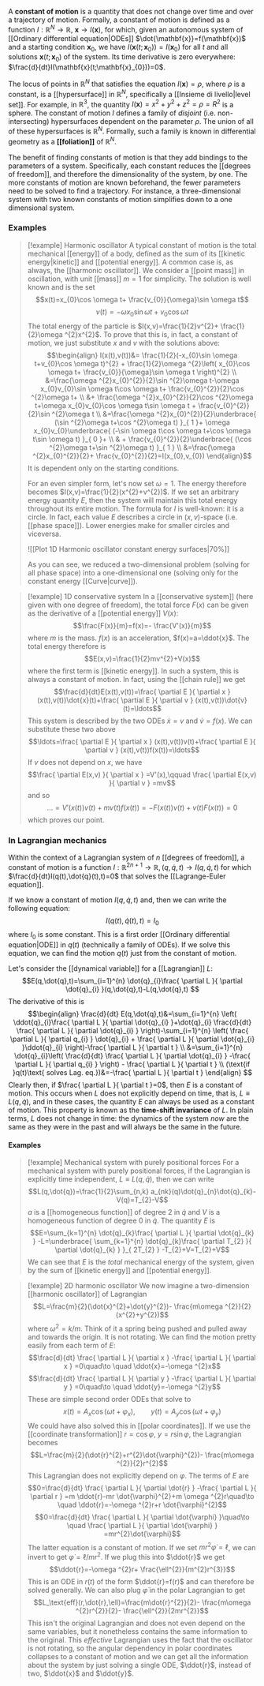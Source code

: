 A **constant of motion** is a quantity that does not change over time and over a trajectory of motion. Formally, a constant of motion is defined as a function $I:\mathbb{R}^{N}\to \mathbb{R}$, $\mathbf{x}\to I(\mathbf{x})$, for which, given an autonomous system of [[Ordinary differential equation|ODEs]] $\dot{\mathbf{x}}=f(\mathbf{x})$ and a starting condition $\mathbf{x}_{0}$, we have $I(\mathbf{x}(t;\mathbf{x}_{0}))=I(\mathbf{x}_{0})$ for all $t$ and all solutions $\mathbf{x}(t;\mathbf{x}_{0})$ of the system. Its time derivative is zero everywhere: $\frac{d}{dt}I(\mathbf{x}(t;\mathbf{x}_{0}))=0$.

The locus of points in $\mathbb{R}^{N}$ that satisfies the equation $I(\mathbf{x})=\rho$, where $\rho$ is a constant, is a [[hypersurface]] in $\mathbb{R}^{N}$, specifically a [[Insieme di livello|level set]]. For example, in $\mathbb{R}^{3}$, the quantity $I(\mathbf{x})=x^{2}+y^{2}+z^{2}=\rho=R^{2}$ is a sphere. The constant of motion $I$ defines a family of *disjoint* (i.e. non-intersecting) hypersurfaces dependent on the parameter $\rho$. The union of all of these hypersurfaces is $\mathbb{R}^{N}$. Formally, such a family is known in differential geometry as a **[[foliation]]** of $\mathbb{R}^{N}$.

The benefit of finding constants of motion is that they add bindings to the parameters of a system. Specifically, each constant reduces the [[degrees of freedom]], and therefore the dimensionality of the system, by one. The more constants of motion are known beforehand, the fewer parameters need to be solved to find a trajectory. For instance, a three-dimensional system with two known constants of motion simplifies down to a one dimensional system.
### Examples
> [!example] Harmonic oscillator
> A typical constant of motion is the total mechanical [[energy]] of a body, defined as the sum of its [[kinetic energy|kinetic]] and [[potential energy]]. A common case is, as always, the [[harmonic oscillator]]. We consider a [[point mass]] in oscillation, with unit [[mass]] $m=1$ for simplicity. The solution is well known and is the set
> $$x(t)=x_{0}\cos \omega t+ \frac{v_{0}}{\omega}\sin \omega t$$
> $$v(t)=-\omega x_{0}\sin \omega t+v_{0}\cos \omega t$$
> The total energy of the particle is $I(x,v)=\frac{1}{2}v^{2}+ \frac{1}{2}\omega ^{2}x^{2}$. To prove that this is, in fact, a constant of motion, we just substitute $x$ and $v$ with the solutions above:
> $$\begin{align}
> I(x(t),v(t))&= \frac{1}{2}(-x_{0}\sin \omega t+v_{0}\cos \omega t)^{2} + \frac{1}{2}\omega ^{2}\left( x_{0}\cos \omega t+ \frac{v_{0}}{\omega}\sin \omega t \right)^{2} \\
> &=\frac{\omega ^{2}x_{0}^{2}}{2}\sin ^{2}\omega t-\omega x_{0}v_{0}\sin \omega t\cos \omega t+ \frac{v_{0}^{2}}{2}\cos ^{2}\omega t+ \\
  &+ \frac{\omega ^{2}x_{0}^{2}}{2}\cos ^{2}\omega t+\omega x_{0}v_{0}\cos \omega t\sin \omega t + \frac{v_{0}^{2}}{2}\sin ^{2}\omega t \\
> &=\frac{\omega ^{2}x_{0}^{2}}{2}\underbrace{ (\sin ^{2}\omega t+\cos ^{2}\omega t) }_{ 1 }+ \omega x_{0}v_{0}\underbrace{ (-\sin \omega t\cos \omega t+\cos \omega t\sin \omega t) }_{ 0 }+ \\
  & + \frac{v_{0}^{2}}{2}\underbrace{ (\cos ^{2}\omega t+\sin ^{2}\omega t) }_{ 1 } \\
> &=\frac{\omega ^{2}x_{0}^{2}}{2}+ \frac{v_{0}^{2}}{2}=I(x_{0},v_{0})
> \end{align}$$
> It is dependent only on the starting conditions.
> 
> For an even simpler form, let's now set $\omega=1$. The energy therefore becomes $I(x,v)=\frac{1}{2}(x^{2}+v^{2})$. If we set an arbitrary energy quantity $E$, then the system will maintain this total energy throughout its entire motion. The formula for $I$ is well-known: it is a circle. In fact, each value $E$ describes a circle in $(x,v)$-space (i.e. [[phase space]]). Lower energies make for smaller circles and viceversa.
> 
> ![[Plot 1D Harmonic oscillator constant energy surfaces|70%]]
> 
> As you can see, we reduced a two-dimensional problem (solving for all phase space) into a one-dimensional one (solving only for the constant energy [[Curve|curve]]).

> [!example] 1D conservative system
> In a [[conservative system]] (here given with one degree of freedom), the total force $F(x)$ can be given as the derivative of a [[potential energy]] $V(x)$:
> $$\frac{F(x)}{m}=f(x)=- \frac{V'(x)}{m}$$
> where $m$ is the mass. $f(x)$ is an acceleration, $f(x)=a=\ddot{x}$. The total energy therefore is
> $$E(x,v)=\frac{1}{2}mv^{2}+V(x)$$
> where the first term is [[kinetic energy]]. In such a system, this is always a constant of motion. In fact, using the [[chain rule]] we get
> $$\frac{d}{dt}E(x(t),v(t))=\frac{ \partial E }{ \partial x } (x(t),v(t))\dot{x}(t)+\frac{ \partial E }{ \partial v } (x(t),v(t))\dot{v}(t)=\ldots$$
> This system is described by the two ODEs $\dot{x}=v$ and $\dot{v}=f(x)$. We can substitute these two above
> $$\ldots=\frac{ \partial E }{ \partial x } (x(t),v(t))v(t)+\frac{ \partial E }{ \partial v } (x(t),v(t))f(x(t))=\ldots$$
> If $v$ does not depend on $x$, we have
> $$\frac{ \partial E(x,v) }{ \partial x } =V'(x),\qquad \frac{ \partial E(x,v) }{ \partial v } =mv$$
> and so
> $$\ldots=V'(x(t))v(t)+mv(t)f(x(t))=-F(x(t))v(t)+v(t)F(x(t))=0$$
> which proves our point.
### In Lagrangian mechanics
Within the context of a Lagrangian system of $n$ [[degrees of freedom]], a constant of motion is a function $I:\mathbb{R}^{2n+1}\to \mathbb{R},(q,\dot{q},t)\to I(q,\dot{q},t)$ for which $\frac{d}{dt}I(q(t),\dot{q}(t),t)=0$ that solves the [[Lagrange-Euler equation]].

If we know a constant of motion $I(q,\dot{q},t)$ and, then we can write the following equation:
$$I(q(t),\dot{q}(t),t)=I_{0}$$
where $I_{0}$ is some constant. This is a first order [[Ordinary differential equation|ODE]] in $q(t)$ (technically a family of ODEs). If we solve this equation, we can find the motion $q(t)$ just from the constant of motion.

Let's consider the [[dynamical variable]] for a [[Lagrangian]] $L$:
$$E(q,\dot{q},t)=\sum_{i=1}^{n} \dot{q}_{i}\frac{ \partial L }{ \partial \dot{q}_{i} }(q,\dot{q},t)-L(q,\dot{q},t) $$
The derivative of this is
$$\begin{align}
\frac{d}{dt} E(q,\dot{q},t)&=\sum_{i=1}^{n} \left( \ddot{q}_{i}\frac{ \partial L }{ \partial \dot{q}_{i} }+\dot{q}_{i} \frac{d}{dt} \frac{ \partial L }{ \partial \dot{q}_{i} }   \right)-\sum_{i=1}^{n} \left( \frac{ \partial L }{ \partial q_{i} } \dot{q}_{i} + \frac{ \partial L }{ \partial \dot{q}_{i} }\ddot{q}_{i} \right)-\frac{ \partial L }{ \partial t } \\
&=\sum_{i=1}^{n} \dot{q}_{i}\left( \frac{d}{dt} \frac{ \partial L }{ \partial \dot{q}_{i} } -\frac{ \partial L }{ \partial q_{i} }   \right) - \frac{ \partial L }{ \partial t }  \\
(\text{if }q(t)\text{ solves Lag. eq.})&=-\frac{ \partial L }{ \partial t } 
\end{align} $$
Clearly then, if $\frac{ \partial L }{ \partial t }=0$, then $E$ is a constant of motion. This occurs when $L$ does not explicitly depend on time, that is, $L\equiv L(q,\dot{q})$, and in these cases, the quantity $E$ can always be used as a constant of motion. This property is known as the **time-shift invariance** of $L$. In plain terms, $L$ does not change in time: the dynamics of the system *now* are the same as they were in the past and will always be the same in the future.
#### Examples
> [!example] Mechanical system with purely positional forces
> For a mechanical system with purely positional forces, if the Lagrangian is explicitly time independent, $L\equiv L(q,\dot{q})$, then we can write
> $$L(q,\dot{q})=\frac{1}{2}\sum_{n,k} a_{nk}(q)\dot{q}_{n}\dot{q}_{k}-V(q)=T_{2}-V$$
> $a$ is a [[homogeneous function]] of degree $2$ in $\dot{q}$ and $V$ is a homogeneous function of degree $0$ in $\dot{q}$. The quantity $E$ is
> $$E=\sum_{k=1}^{n} \dot{q}_{k}\frac{ \partial L }{ \partial \dot{q}_{k} } -L=\underbrace{ \sum_{k=1}^{n} \dot{q}_{k}\frac{ \partial T_{2} }{ \partial \dot{q}_{k} } }_{ 2T_{2} } -T_{2}+V=T_{2}+V$$
> We can see that $E$ is the *total* mechanical energy of the system, given by the sum of [[kinetic energy]] and [[potential energy]].

> [!example] 2D harmonic oscillator
> We now imagine a two-dimension [[harmonic oscillator]] of Lagrangian
 >$$L=\frac{m}{2}(\dot{x}^{2}+\dot{y}^{2})- \frac{m\omega ^{2}}{2}(x^{2}+y^{2})$$
> where $\omega ^{2}=k/m$. Think of it a spring being pushed and pulled away and towards the origin. It is not rotating. We can find the motion pretty easily from each term of $E$:
> $$\frac{d}{dt} \frac{ \partial L }{ \partial x } -\frac{ \partial L }{ \partial x } =0\quad\to \quad \ddot{x}=-\omega ^{2}x$$
> $$\frac{d}{dt} \frac{ \partial L }{ \partial y } -\frac{ \partial L }{ \partial y } =0\quad\to \quad \ddot{y}=-\omega ^{2}y$$
> These are simple second order ODEs that solve to
> $$x(t)=A_{x}\cos(\omega t+\varphi_{x}),\qquad y(t)=A_{y}\cos(\omega t+\varphi_{y})$$
> We could have also solved this in [[polar coordinates]]. If we use the [[coordinate transformation]] $r=\cos \varphi,\ y=r\sin \varphi$, the Lagrangian becomes
> $$L=\frac{m}{2}(\dot{r}^{2}+r^{2}\dot{\varphi}^{2})- \frac{m\omega ^{2}}{2}r^{2}$$
> This Lagrangian does not explicitly depend on $\varphi$. The terms of $E$ are
> $$0=\frac{d}{dt} \frac{ \partial L }{ \partial \dot{r} } -\frac{ \partial L }{ \partial r } =m \ddot{r}-mr \dot{\varphi}^{2}+m \omega ^{2}r\quad\to \quad \ddot{r}=-\omega ^{2}r+r \dot{\varphi}^{2}$$
> $$0=\frac{d}{dt} \frac{ \partial L }{ \partial \dot{\varphi} }\quad\to \quad \frac{ \partial L }{ \partial \dot{\varphi} } =mr^{2}\dot{\varphi}$$
> The latter equation is a constant of motion. If we set $mr^{2}\dot{\varphi}=\ell$, we can invert to get $\dot{\varphi}=\ell/mr^{2}$. If we plug this into $\ddot{r}$ we get
> $$\ddot{r}=-\omega ^{2}r+ \frac{\ell^{2}}{m^{2}r^{3}}$$
> This is an ODE in $r(t)$ of the form $\ddot{r}=f(r)$ and can therefore be solved generally. We can also plug $\dot{\varphi}$ in the polar Lagrangian to get
> $$L_\text{eff}(r,\dot{r},\ell)=\frac{m\dot{r}^{2}}{2}- \frac{m\omega ^{2}r^{2}}{2}- \frac{\ell^{2}}{2mr^{2}}$$
> This isn't the original Lagrangian and does not even depend on the same variables, but it nonetheless contains the same information to the original. This *effective* Lagrangian uses the fact that the oscillator is not rotating, so the angular dependency in polar coordinates collapses to a constant of motion and we can get all the information about the system by just solving a single ODE, $\ddot{r}$, instead of two, $\ddot{x}$ and $\ddot{y}$.
